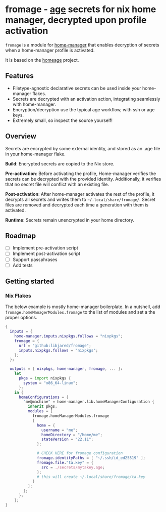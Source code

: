 # fromage - [age](https://github.com/str4d/rage) secrets for nix home manager, decrypted upon profile activation

`fromage` is a module for [home-manager](https://github.com/nix-community/home-manager) that enables decryption of secrets when a home-manager profile is activated.

It is based on the [homeage](https://github.com/jordanisaacs/homeage) project.

## Features

- Filetype-agnostic declarative secrets can be used inside your home-manager flakes.
- Secrets are decrypted with an activation action, integrating seamlessly with home-manager.
- Encryption/decryption use the typical age workflow, with ssh or age keys.
- Extremely small, so inspect the source yourself!

## Overview

Secrets are encrypted by some external identity, and stored as an .age file in your home-manager flake.

**Build**: Encrypted secrets are copied to the Nix store.

**Pre-activation**: Before activating the profile, Home-manager verifies the secrets can be decrypted with the provided identity. Additionally, it verifies that no secret file will conflict with an existing file.

**Post-activation**: After home-manager activates the rest of the profile, it decrypts all secrets and writes them to `~/.local/share/fromage/`. Secret files are removed and decrypted each time a generation with them is activated.

**Runtime**: Secrets remain unencrypted in your home directory.

## Roadmap

- [ ] Implement pre-activation script
- [ ] Implement post-activation script
- [ ] Support passphrases
- [ ] Add tests

## Getting started

### Nix Flakes

The below example is mostly home-manager boilerplate. In a nutshell, add `fromage.homeManagerModules.fromage` to the list of modules and set a the proper options.

```nix
{
  inputs = {
    home-manager.inputs.nixpkgs.follows = "nixpkgs";
    fromage = {
      url = "github:libjared/fromage";
      inputs.nixpkgs.follows = "nixpkgs";
    };
  };

  outputs = { nixpkgs, home-manager, fromage, ... }:
    let
      pkgs = import nixpkgs {
        system = "x86_64-linux";
      };
    in {
      homeConfigurations = {
        "me@machine" = home-manager.lib.homeManagerConfiguration {
          inherit pkgs;
          modules = [
            fromage.homeManagerModules.fromage
            {
              home = {
                username = "me";
                homeDirectory = "/home/me";
                stateVersion = "22.11";
              };

              # CHECK HERE for fromage configuration
              fromage.identityPaths = [ "~/.ssh/id_ed25519" ];
              fromage.file."ta.key" = {
                src = ./secrets/mytakey.age;
              };
              # this will create ~/.local/share/fromage/ta.key
            }
          ];
        };
      };
    };
}
```
